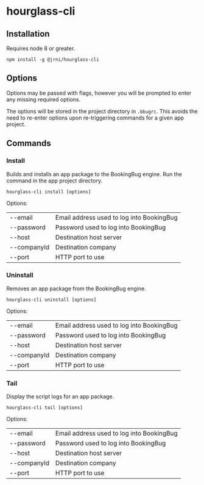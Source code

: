 # hourglass-cli

## Installation

Requires node 8 or greater.

```npm install -g @jrni/hourglass-cli```

## Options

Options may be passed with flags, however you will be prompted to enter any missing required
options.

The options will be stored in the project directory in ```.bbugrc```. This avoids the need to
re-enter options upon re-triggering commands for a given app project.

## Commands

### Install

Builds and installs an app package to the BookingBug engine. Run the command in the app project
directory.

```hourglass-cli install [options]```

Options:

<table>
  <tr>
    <td>--email</td><td>Email address used to log into BookingBug</td>
  </tr>
  <tr>
    <td>--password</td><td>Password used to log into BookingBug</td>
  </tr>
  <tr>
    <td>--host</td><td>Destination host server</td>
  </tr>
  <tr>
    <td>--companyId</td><td>Destination company</td>
  </tr>
  <tr>
    <td>--port</td><td>HTTP port to use</td>
</table>

### Uninstall

Removes an app package from the BookingBug engine.

```hourglass-cli uninstall [options]```

Options:

<table>
  <tr>
    <td>--email</td><td>Email address used to log into BookingBug</td>
  </tr>
  <tr>
    <td>--password</td><td>Password used to log into BookingBug</td>
  </tr>
  <tr>
    <td>--host</td><td>Destination host server</td>
  </tr>
  <tr>
    <td>--companyId</td><td>Destination company</td>
  </tr>
  <tr>
    <td>--port</td><td>HTTP port to use</td>
</table>

### Tail

Display the script logs for an app package.

```hourglass-cli tail [options]```

Options:

<table>
  <tr>
    <td>--email</td><td>Email address used to log into BookingBug</td>
  </tr>
  <tr>
    <td>--password</td><td>Password used to log into BookingBug</td>
  </tr>
  <tr>
    <td>--host</td><td>Destination host server</td>
  </tr>
  <tr>
    <td>--companyId</td><td>Destination company</td>
  </tr>
  <tr>
    <td>--port</td><td>HTTP port to use</td>
</table>

